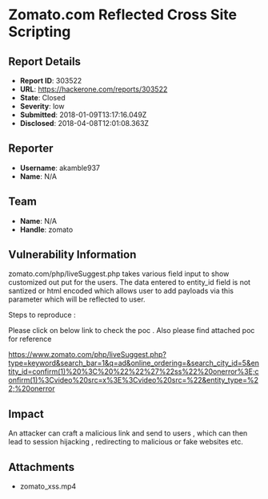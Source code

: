 # Zomato.com Reflected Cross Site Scripting

## Report Details
- **Report ID**: 303522
- **URL**: https://hackerone.com/reports/303522
- **State**: Closed
- **Severity**: low
- **Submitted**: 2018-01-09T13:17:16.049Z
- **Disclosed**: 2018-04-08T12:01:08.363Z

## Reporter
- **Username**: akamble937
- **Name**: N/A

## Team
- **Name**: N/A
- **Handle**: zomato

## Vulnerability Information
zomato.com/php/liveSuggest.php takes various field input to show customized out put for the users.
The data entered to entity_id field is not santized or html encoded which allows user to add payloads via this parameter which will be reflected to user.

Steps to reproduce :

Please click on below link to check the poc . Also please find attached poc for reference

https://www.zomato.com/php/liveSuggest.php?type=keyword&search_bar=1&q=ad&online_ordering=&search_city_id=5&entity_id=confirm(1)%20%3C%20%22%22%27%22ss%22%20onerror%3E;confirm(1)%3Cvideo%20src=x%3E%3Cvideo%20src=%22&entity_type=%22;%20onerror

## Impact

An attacker can craft a malicious link and send to users , which can then lead to session hijacking , redirecting to malicious or fake websites etc.

## Attachments
- zomato_xss.mp4
